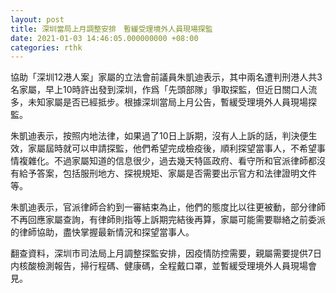```yaml
---
layout: post
title: 深圳當局上月調整安排　暫緩受理境外人員現場探監
date: 2021-01-03 14:46:05.000000000 +08:00
categories: rthk
---
```


協助「深圳12港人案」家屬的立法會前議員朱凱迪表示，其中兩名遭判刑港人共3名家屬，早上10時許出發到深圳，作爲「先頭部隊」爭取探監，但近日關口人流多，未知家屬是否已經抵步。根據深圳當局上月公告，暫緩受理境外人員現場探監。

朱凱迪表示，按照内地法律，如果過了10日上訴期，沒有人上訴的話，判決便生效，家屬屆時就可以申請探監，他們希望完成檢疫後，順利探望當事人，不希望事情複雜化。不過家屬知道的信息很少，過去幾天特區政府、看守所和官派律師都沒有給予答案，包括服刑地方、探視規矩、家屬是否需要出示官方和法律證明文件等。

朱凱迪表示，官派律師合約到一審結束為止，他們的態度比以往更被動，部分律師不再回應家屬查詢，有律師則指等上訴期完結後再算，家屬可能需要聯絡之前委派的律師協助，盡快掌握最新情況和探望當事人。

翻查資料，深圳市司法局上月調整探監安排，因疫情防控需要，親屬需要提供7日内核酸檢測報告，掃行程碼、健康碼，全程戴口罩，並暫緩受理境外人員現場會見。
